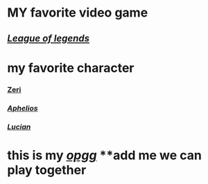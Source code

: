 # MY favorite video game
## [**_League of legends_**](https://www.leagueoflegends.com/en-us/)
# **my favorite character** 
### [**Zeri**](https://www.leagueoflegends.com/en-us/champions/zeri/) 
### [_Aphelios_](https://www.leagueoflegends.com/en-us/champions/aphelios/)
### [_Lucian_](https://www.leagueoflegends.com/en-us/champions/lucian/)
# this is my [**_opgg_**](https://www.op.gg/summoners/na/Bunnies-zpy) **add me we can play together

